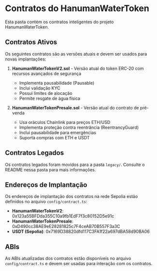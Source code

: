 # Contratos do HanumanWaterToken

Esta pasta contém os contratos inteligentes do projeto HanumanWaterToken.

## Contratos Ativos

Os seguintes contratos são as versões atuais e devem ser usados para novas implantações:

1. **HanumanWaterTokenV2.sol** - Versão atual do token ERC-20 com recursos avançados de segurança
   - Implementa pausabilidade (Pausable)
   - Inclui validação KYC
   - Possui limites de alocação
   - Permite resgate de água física

2. **HanumanWaterTokenPresale.sol** - Versão atual do contrato de pré-venda
   - Usa oráculos Chainlink para preços ETH/USD
   - Implementa proteção contra reentrância (ReentrancyGuard)
   - Inclui pausabilidade para emergências
   - Suporta compras com ETH e USDT

## Contratos Legados

Os contratos legados foram movidos para a pasta `legacy/`. Consulte o README nessa pasta para mais informações.

## Endereços de Implantação

Os endereços de implantação dos contratos na rede Sepolia estão definidos no arquivo `config/contract.ts`:

- **HanumanWaterTokenV2**: 0x123a55BFDda355C10a9fb1EdF7f3c80152D5e91c
- **HanumanWaterTokenPresale**: 0xD490cc38AE9eE28281825c7F4ceAB70B557F3a3C
- **USDT (Sepolia)**: 0x7169D38820dfd117C3FA1f22a697dBA58d90BA06

## ABIs

As ABIs atualizadas dos contratos estão disponíveis no arquivo `config/contract.ts` e devem ser usadas para interação com os contratos.
